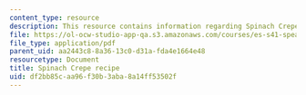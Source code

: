 ```yaml
---
content_type: resource
description: This resource contains information regarding Spinach Crepe recipe.
file: https://ol-ocw-studio-app-qa.s3.amazonaws.com/courses/es-s41-speak-italian-with-your-mouth-full-spring-2012/df2bb85caa96f30b3aba8a14ff53502f_MITES_S41S12_recipe_7.pdf
file_type: application/pdf
parent_uid: aa2443c8-8a36-13c0-d31a-fda4e1664e48
resourcetype: Document
title: Spinach Crepe recipe
uid: df2bb85c-aa96-f30b-3aba-8a14ff53502f
---
```

